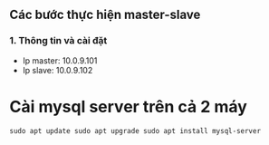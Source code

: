 ## Các bước thực hiện master-slave
### 1. Thông tin và cài đặt
- Ip master: 10.0.9.101
- Ip slave: 10.0.9.102
# Cài mysql server trên cả 2 máy
`sudo apt update
sudo apt upgrade
sudo apt install mysql-server`

